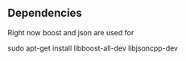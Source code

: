 

Dependencies
------------

Right now boost and json are used for  

sudo apt-get install libboost-all-dev libjsoncpp-dev 


